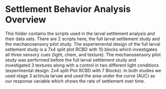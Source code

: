 # Settlement Behavior Analysis Overview 

   This folder contains the scripts used in the larval settlement analysis and their data sets. There are 2 scripts here, the full larval settlement study and the mechanosensory pilot study. The experiemental design of the full larval settement study is a 7x4 split plot RCBD with 10 blocks which investigates all three sensory cues (light, chem, and texture). The mechanosensory pilot study was performed before the full larval settlement study and investigated 3 textures along with a control in two different light conditions (experimental design: 2x4 split Plot RCBD with 7 Blocks). In both studies we used stage 3 actinula larvae  and used the area under the curve (AUC) as our response variable which shows the rate of settlement over time. 
